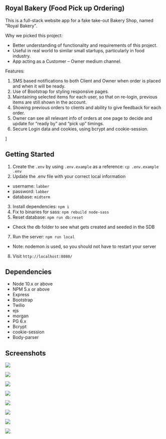 ## Royal Bakery (Food Pick up Ordering)

This is a full-stack website app for a fake take-out Bakery Shop, named "Royal Bakery". 

Why we picked this project:

- Better understanding of functionality and requirements of this project.
- Useful in real world to similar small startups, particularly in food industry.
- App acting as a Customer – Owner medium channel.

Features:

1.  SMS based notifications to both Client and Owner when order is placed and when it will be ready.
2.  Use of Bootstrap for styling responsive pages.
3.  Maintaining selected items for each user, so that on re-login, previous items are still shown in the account.
4.  Showing previous orders to clients and ability to give feedback for each order.
5.  Owner can see all relevant info of orders at one page to decide and update for “ready by” and “pick up” timings.
6.  Secure Login data and cookies, using bcrypt and cookie-session. 

]
## Getting Started

1. Create the `.env` by using `.env.example` as a reference: `cp .env.example .env`
2. Update the .env file with your correct local information 
  - username: `labber` 
  - password: `labber` 
  - database: `midterm`
3. Install dependencies: `npm i`
4. Fix to binaries for sass: `npm rebuild node-sass`
5. Reset database: `npm run db:reset`
  - Check the db folder to see what gets created and seeded in the SDB
7. Run the server: `npm run local`
  - Note: nodemon is used, so you should not have to restart your server
8. Visit `http://localhost:8080/`

## Dependencies

- Node 10.x or above
- NPM 5.x or above
- Express
- Bootstrap
- Twilio
- ejs
- morgan
- PG 6.x
- Bcrypt
- cookie-session
- Body-parser


## Screenshots



![](https://github.com/Shaakirahkomolafe/Food-order-app/blob/master/public/Screenshots/Home%20page.png?raw=true)



![](https://github.com/Shaakirahkomolafe/Food-order-app/blob/master/public/Screenshots/Menu.png?raw=true)


![](https://github.com/Shaakirahkomolafe/Food-order-app/blob/master/public/Screenshots/Orders%20Page.png?raw=true)



![](https://github.com/Shaakirahkomolafe/Food-order-app/blob/master/public/Screenshots/Place%20order%20page.png?raw=true)




![](https://github.com/Shaakirahkomolafe/Food-order-app/blob/master/public/Screenshots/My%20orders%20page.png?raw=true)


![](https://github.com/Shaakirahkomolafe/Food-order-app/blob/master/public/Screenshots/Feedback%20page.png?raw=true)


![](https://github.com/Shaakirahkomolafe/Food-order-app/blob/master/public/Screenshots/Owner%20orders%20Page.png?raw=true)

![](https://github.com/Shaakirahkomolafe/Food-order-app/blob/master/public/Screenshots/User%20Reviews%20page.png?raw=true)
